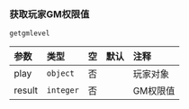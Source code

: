 ### 获取玩家GM权限值
`getgmlevel`

| 参数   | 类型      | 空   | 默认 | 注释     |
| :----- | :-------- | :--- | :--- | :------- |
| play   | `object`  | 否   |      | 玩家对象 |
| result | `integer` | 否   |      | GM权限值 |

